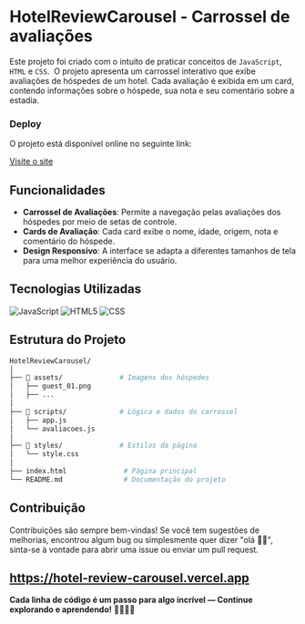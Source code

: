# HotelReviewCarousel - Carrossel de avaliações
Este projeto foi criado com o intuito de praticar conceitos de `JavaScript`, `HTML` e `CSS`. 
O projeto apresenta um carrossel interativo que exibe avaliações de hóspedes de um hotel. Cada avaliação é exibida em um card, contendo informações sobre o hóspede, sua nota e seu comentário sobre a estadia.

### Deploy
O projeto está disponível online no seguinte link:

[Visite o site](https://hotel-review-carousel.vercel.app/)  

## Funcionalidades
- **Carrossel de Avaliações**: Permite a navegação pelas avaliações dos hóspedes por meio de setas de controle.
- **Cards de Avaliação**: Cada card exibe o nome, idade, origem, nota e comentário do hóspede.
- **Design Responsivo**: A interface se adapta a diferentes tamanhos de tela para uma melhor experiência do usuário.

## Tecnologias Utilizadas
![JavaScript](https://img.shields.io/badge/JavaScript-white?style=flat&logo=javascript&logoColor=%23F7DF1E&color=black)
![HTML5](https://img.shields.io/badge/HTML5-white?style=flat&logo=html5&logoColor=%23E34F26&color=black)
![CSS](https://img.shields.io/badge/CSS-white?style=flat&logo=css&logoColor=%236CADDF&color=black)

## Estrutura do Projeto
```bash
HotelReviewCarousel/
│
├── 📁 assets/              # Imagens dos hóspedes
│   ├── guest_01.png
│   ├── ...
│
├── 📁 scripts/             # Lógica e dados do carrossel
│   ├── app.js             
│   └── avaliacoes.js      
│
├── 📁 styles/              # Estilos da página
│   └── style.css          
│
├── index.html              # Página principal
└── README.md               # Documentação do projeto
```

## Contribuição 
Contribuições são sempre bem-vindas! Se você tem sugestões de melhorias, encontrou algum bug ou simplesmente quer dizer "olá 👋🏽", sinta-se à vontade para abrir uma issue ou enviar um pull request.

## https://hotel-review-carousel.vercel.app

**Cada linha de código é um passo para algo incrível — Continue explorando e aprendendo!** 🚀👩🏽‍💻

